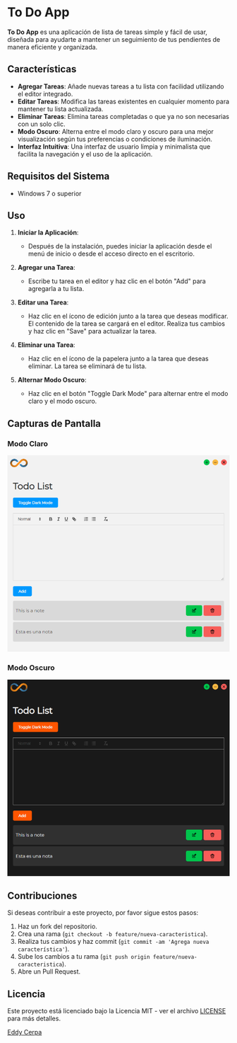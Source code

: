 # To Do App

**To Do App** es una aplicación de lista de tareas simple y fácil de usar, diseñada para ayudarte a mantener un seguimiento de tus pendientes de manera eficiente y organizada.

## Características

- **Agregar Tareas**: Añade nuevas tareas a tu lista con facilidad utilizando el editor integrado.
- **Editar Tareas**: Modifica las tareas existentes en cualquier momento para mantener tu lista actualizada.
- **Eliminar Tareas**: Elimina tareas completadas o que ya no son necesarias con un solo clic.
- **Modo Oscuro**: Alterna entre el modo claro y oscuro para una mejor visualización según tus preferencias o condiciones de iluminación.
- **Interfaz Intuitiva**: Una interfaz de usuario limpia y minimalista que facilita la navegación y el uso de la aplicación.

## Requisitos del Sistema

- Windows 7 o superior

## Uso

1. **Iniciar la Aplicación**:
   - Después de la instalación, puedes iniciar la aplicación desde el menú de inicio o desde el acceso directo en el escritorio.

2. **Agregar una Tarea**:
   - Escribe tu tarea en el editor y haz clic en el botón "Add" para agregarla a tu lista.

3. **Editar una Tarea**:
   - Haz clic en el ícono de edición junto a la tarea que deseas modificar. El contenido de la tarea se cargará en el editor. Realiza tus cambios y haz clic en "Save" para actualizar la tarea.

4. **Eliminar una Tarea**:
   - Haz clic en el ícono de la papelera junto a la tarea que deseas eliminar. La tarea se eliminará de tu lista.

5. **Alternar Modo Oscuro**:
   - Haz clic en el botón "Toggle Dark Mode" para alternar entre el modo claro y el modo oscuro.

## Capturas de Pantalla

### Modo Claro
![To Do App - Modo Claro](/scrshot%20To-do%20list%20light.png)

### Modo Oscuro
![To Do App - Modo Oscuro](/scrshot%20To-do%20list%20dark.png)

## Contribuciones

Si deseas contribuir a este proyecto, por favor sigue estos pasos:

1. Haz un fork del repositorio.
2. Crea una rama (`git checkout -b feature/nueva-caracteristica`).
3. Realiza tus cambios y haz commit (`git commit -am 'Agrega nueva característica'`).
4. Sube los cambios a tu rama (`git push origin feature/nueva-caracteristica`).
5. Abre un Pull Request.

## Licencia

Este proyecto está licenciado bajo la Licencia MIT - ver el archivo [LICENSE](LICENSE) para más detalles.

[Eddy Cerpa](https://cerpawebdesigns.com/)
